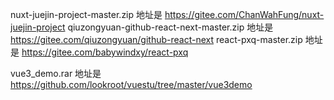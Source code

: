 nuxt-juejin-project-master.zip 地址是  https://gitee.com/ChanWahFung/nuxt-juejin-project
qiuzongyuan-github-react-next-master.zip  地址是  https://gitee.com/qiuzongyuan/github-react-next
react-pxq-master.zip 地址是  https://gitee.com/babywindxy/react-pxq

vue3_demo.rar 地址是 https://github.com/lookroot/vuestu/tree/master/vue3demo